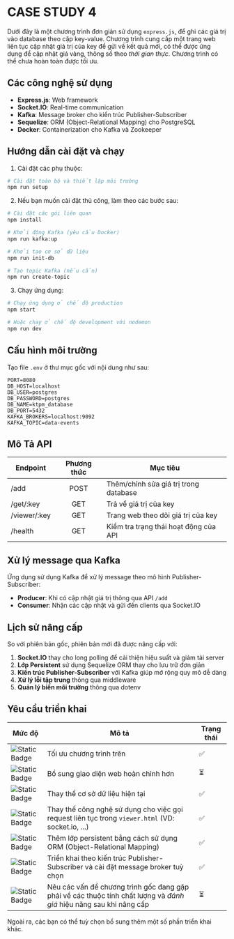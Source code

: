 # CASE STUDY 4
Dưới đây là một chương trình đơn giản sử dụng `express.js`, để ghi các giá trị vào database theo cặp key-value. Chương trình cung cấp một trang web liên tục cập nhật giá trị của key để gửi về kết quả mới, có thể được ứng dụng để cập nhật giá vàng, thông số theo *thời gian thực*. Chương trình có thể chưa hoàn toàn được tối ưu.

## Các công nghệ sử dụng
- **Express.js**: Web framework
- **Socket.IO**: Real-time communication 
- **Kafka**: Message broker cho kiến trúc Publisher-Subscriber
- **Sequelize**: ORM (Object-Relational Mapping) cho PostgreSQL
- **Docker**: Containerization cho Kafka và Zookeeper

## Hướng dẫn cài đặt và chạy
1. Cài đặt các phụ thuộc:
```sh
# Cài đặt toàn bộ và thiết lập môi trường
npm run setup
```

2. Nếu bạn muốn cài đặt thủ công, làm theo các bước sau:
```sh
# Cài đặt các gói liên quan
npm install

# Khởi động Kafka (yêu cầu Docker)
npm run kafka:up

# Khởi tạo cơ sở dữ liệu
npm run init-db

# Tạo topic Kafka (nếu cần)
npm run create-topic
```

3. Chạy ứng dụng:
```sh
# Chạy ứng dụng ở chế độ production
npm start

# Hoặc chạy ở chế độ development với nodemon
npm run dev
```

## Cấu hình môi trường
Tạo file `.env` ở thư mục gốc với nội dung như sau:
```
PORT=8080
DB_HOST=localhost
DB_USER=postgres
DB_PASSWORD=postgres
DB_NAME=ktpm_database
DB_PORT=5432
KAFKA_BROKERS=localhost:9092
KAFKA_TOPIC=data-events
```

## Mô Tả API
| Endpoint | Phương thức | Mục tiêu
|--|:--:|--|
| /add | POST | Thêm/chỉnh sửa giá trị trong database
| /get/:key | GET | Trả về giá trị của key
| /viewer/:key | GET | Trang web theo dõi giá trị của key
| /health | GET | Kiểm tra trạng thái hoạt động của API

## Xử lý message qua Kafka
Ứng dụng sử dụng Kafka để xử lý message theo mô hình Publisher-Subscriber:
- **Producer**: Khi có cập nhật giá trị thông qua API `/add`
- **Consumer**: Nhận các cập nhật và gửi đến clients qua Socket.IO

## Lịch sử nâng cấp
So với phiên bản gốc, phiên bản mới đã được nâng cấp với:
1. **Socket.IO** thay cho long polling để cải thiện hiệu suất và giảm tải server
2. **Lớp Persistent** sử dụng Sequelize ORM thay cho lưu trữ đơn giản
3. **Kiến trúc Publisher-Subscriber** với Kafka giúp mở rộng quy mô dễ dàng
4. **Xử lý lỗi tập trung** thông qua middleware
5. **Quản lý biến môi trường** thông qua dotenv

## Yêu cầu triển khai
| Mức độ | Mô tả | Trạng thái |
|--|--|--|
| ![Static Badge](https://img.shields.io/badge/OPTIONAL-medium-yellow)  | Tối ưu chương trình trên | ✅ |
| ![Static Badge](https://img.shields.io/badge/OPTIONAL-easy-green) | Bổ sung giao diện web hoàn chỉnh hơn | ⏳ |
| ![Static Badge](https://img.shields.io/badge/OPTIONAL-easy-green) | Thay thế cơ sở dữ liệu hiện tại | ✅ |
| ![Static Badge](https://img.shields.io/badge/REQUIRED-easy-green) | Thay thế công nghệ sử dụng cho việc gọi request liên tục trong `viewer.html` (VD: socket.io, ...) | ✅ |
| ![Static Badge](https://img.shields.io/badge/REQUIRED-medium-yellow) | Thêm lớp persistent bằng cách sử dụng ORM (Object-Relational Mapping) | ✅ |
| ![Static Badge](https://img.shields.io/badge/REQUIRED-medium-yellow) | Triển khai theo kiến trúc Publisher-Subscriber và cài đặt message broker tuỳ chọn | ✅ |
| ![Static Badge](https://img.shields.io/badge/REQUIRED-medium-yellow) | Nêu các vấn đề chương trình gốc đang gặp phải về các thuộc tính chất lượng và *đánh giá* hiệu năng sau khi nâng cấp | ⏳ |

Ngoài ra, các bạn có thể tuỳ chọn bổ sung thêm một số phần triển khai khác.

